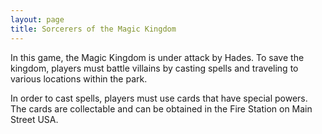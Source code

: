 ```yaml
---
layout: page
title: Sorcerers of the Magic Kingdom
---
```


In this game, the Magic Kingdom is under attack by Hades. To save the kingdom,
players must battle villains by casting spells and traveling to various
locations within the park.

In order to cast spells, players must use cards that have special powers. The
cards are collectable and can be obtained in the Fire Station on Main Street USA.